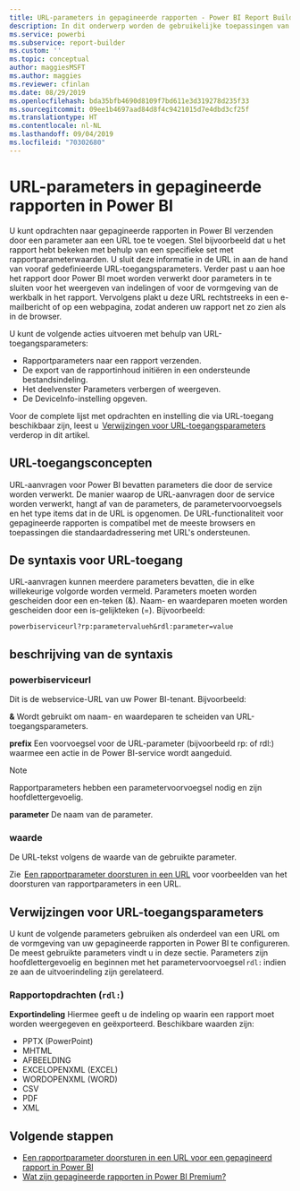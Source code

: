 ```yaml
---
title: URL-parameters in gepagineerde rapporten - Power BI Report Builder
description: In dit onderwerp worden de gebruikelijke toepassingen van rapportparameters van de gepagineerde Report Builder voor Power BI, de eigenschappen die u kunt instellen en nog veel meer beschreven.
ms.service: powerbi
ms.subservice: report-builder
ms.custom: ''
ms.topic: conceptual
author: maggiesMSFT
ms.author: maggies
ms.reviewer: cfinlan
ms.date: 08/29/2019
ms.openlocfilehash: bda35bfb4690d8109f7bd611e3d319278d235f33
ms.sourcegitcommit: 09ee1b4697aad84d8f4c9421015d7e4dbd3cf25f
ms.translationtype: HT
ms.contentlocale: nl-NL
ms.lasthandoff: 09/04/2019
ms.locfileid: "70302680"
---
```

# <a name="url-parameters-in-paginated-reports-in-power-bi"></a>URL-parameters in gepagineerde rapporten in Power BI

U kunt opdrachten naar gepagineerde rapporten in Power BI verzenden door een parameter aan een URL toe te voegen. Stel bijvoorbeeld dat u het rapport hebt bekeken met behulp van een specifieke set met rapportparameterwaarden. U sluit deze informatie in de URL in aan de hand van vooraf gedefinieerde URL-toegangsparameters. Verder past u aan hoe het rapport door Power BI moet worden verwerkt door parameters in te sluiten voor het weergeven van indelingen of voor de vormgeving van de werkbalk in het rapport. Vervolgens plakt u deze URL rechtstreeks in een e-mailbericht of op een webpagina, zodat anderen uw rapport net zo zien als in de browser. 

U kunt de volgende acties uitvoeren met behulp van URL-toegangsparameters: 

- Rapportparameters naar een rapport verzenden. 
- De export van de rapportinhoud initiëren in een ondersteunde bestandsindeling. 
- Het deelvenster Parameters verbergen of weergeven. 
- De DeviceInfo-instelling opgeven. 

Voor de complete lijst met opdrachten en instelling die via URL-toegang beschikbaar zijn, leest u  [Verwijzingen voor URL-toegangsparameters](#url-access-parameter-reference) verderop in dit artikel. 

## <a name="url-access-concepts"></a>URL-toegangsconcepten 

URL-aanvragen voor Power BI bevatten parameters die door de service worden verwerkt. De manier waarop de URL-aanvragen door de service worden verwerkt, hangt af van de parameters, de parametervoorvoegsels en het type items dat in de URL is opgenomen. De URL-functionaliteit voor gepagineerde rapporten is compatibel met de meeste browsers en toepassingen die standaardadressering met URL's ondersteunen. 

## <a name="url-access-syntax"></a>De syntaxis voor URL-toegang 

URL-aanvragen kunnen meerdere parameters bevatten, die in elke willekeurige volgorde worden vermeld. Parameters moeten worden gescheiden door een en-teken (&). Naam- en waardeparen moeten worden gescheiden door een is-gelijkteken (=). Bijvoorbeeld:

```
powerbiserviceurl?rp:parametervalueh&rdl:parameter=value  
```

## <a name="syntax-description"></a>beschrijving van de syntaxis 

### <a name="powerbiserviceurl"></a>powerbiserviceurl 

Dit is de webservice-URL van uw Power BI-tenant. Bijvoorbeeld: 

**&** Wordt gebruikt om naam- en waardeparen te scheiden van URL-toegangsparameters.

**prefix** Een voorvoegsel voor de URL-parameter (bijvoorbeeld rp: of rdl:) waarmee een actie in de Power BI-service wordt aangeduid. 

> [!NOTE]
> Rapportparameters hebben een parametervoorvoegsel nodig en zijn hoofdlettergevoelig. 

**parameter** De naam van de parameter. 

### <a name="value"></a>waarde 

De URL-tekst volgens de waarde van de gebruikte parameter. 

Zie  [Een rapportparameter doorsturen in een URL](report-builder-url-pass-parameters.md) voor voorbeelden van het doorsturen van rapportparameters in een URL.

## <a name="url-access-parameter-reference"></a>Verwijzingen voor URL-toegangsparameters

U kunt de volgende parameters gebruiken als onderdeel van een URL om de vormgeving van uw gepagineerde rapporten in Power BI te configureren. De meest gebruikte parameters vindt u in deze sectie. Parameters zijn hoofdlettergevoelig en beginnen met het parametervoorvoegsel `rdl:` indien ze aan de uitvoerindeling zijn gerelateerd.  

### <a name="report-commands-rdl"></a>Rapportopdrachten (`rdl:`) 

**Exportindeling** Hiermee geeft u de indeling op waarin een rapport moet worden weergegeven en geëxporteerd. Beschikbare waarden zijn: 
- PPTX (PowerPoint)
- MHTML 
- AFBEELDING 
- EXCELOPENXML (EXCEL) 
- WORDOPENXML (WORD) 
- CSV 
- PDF 
- XML 

## <a name="next-steps"></a>Volgende stappen

- [Een rapportparameter doorsturen in een URL voor een gepagineerd rapport in Power BI](report-builder-url-pass-parameters.md)
- [Wat zijn gepagineerde rapporten in Power BI Premium?](paginated-reports-report-builder-power-bi.md)
